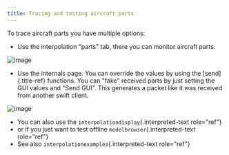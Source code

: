 ```yaml
---
title: Tracing and testing aircraft parts
---
```


To trace aircraft parts you have multiple options:

-   Use the interpolation \"parts\" tab, there you can monitor aircraft
    parts.

![image](http://img.swift-project.org/Interpolation_parts_log.png)

-   Use the internals page. You can override the values by using the
    [send]{.title-ref} functions. You can \"fake\" received parts by
    just setting the GUI values and \"Send GUI\". This generates a
    packet like it was received from another swift client.

![image](http://img.swift-project.org/Aircraft_parts_internals.png)

-   You can also use the `interpolationdisplay`{.interpreted-text
    role="ref"}
-   or if you just want to test offline `modelbrowser`{.interpreted-text
    role="ref"}
-   See also `interpolationexamples`{.interpreted-text role="ref"}
